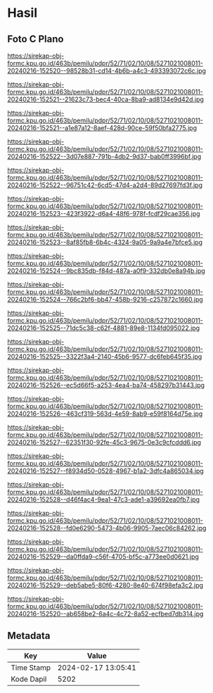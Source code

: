 # Hasil

## Foto C Plano

https://sirekap-obj-formc.kpu.go.id/463b/pemilu/pdpr/52/71/02/10/08/5271021008011-20240216-152520--98528b31-cd14-4b6b-a4c3-493393072c6c.jpg

https://sirekap-obj-formc.kpu.go.id/463b/pemilu/pdpr/52/71/02/10/08/5271021008011-20240216-152521--21623c73-bec4-40ca-8ba9-ad8134e9d42d.jpg

https://sirekap-obj-formc.kpu.go.id/463b/pemilu/pdpr/52/71/02/10/08/5271021008011-20240216-152521--a1e87a12-8aef-428d-90ce-59f50bfa2775.jpg

https://sirekap-obj-formc.kpu.go.id/463b/pemilu/pdpr/52/71/02/10/08/5271021008011-20240216-152522--3d07e887-791b-4db2-9d37-bab0ff3996bf.jpg

https://sirekap-obj-formc.kpu.go.id/463b/pemilu/pdpr/52/71/02/10/08/5271021008011-20240216-152522--96751c42-6cd5-47d4-a2d4-89d27697fd3f.jpg

https://sirekap-obj-formc.kpu.go.id/463b/pemilu/pdpr/52/71/02/10/08/5271021008011-20240216-152523--423f3922-d6a4-48f6-978f-fcdf29cae356.jpg

https://sirekap-obj-formc.kpu.go.id/463b/pemilu/pdpr/52/71/02/10/08/5271021008011-20240216-152523--8af85fb8-6b4c-4324-9a05-9a9a4e7bfce5.jpg

https://sirekap-obj-formc.kpu.go.id/463b/pemilu/pdpr/52/71/02/10/08/5271021008011-20240216-152524--9bc835db-f84d-487a-a0f9-332db0e8a94b.jpg

https://sirekap-obj-formc.kpu.go.id/463b/pemilu/pdpr/52/71/02/10/08/5271021008011-20240216-152524--766c2bf6-bb47-458b-9216-c257872c1660.jpg

https://sirekap-obj-formc.kpu.go.id/463b/pemilu/pdpr/52/71/02/10/08/5271021008011-20240216-152525--71dc5c38-c62f-4881-89e8-1134fd095022.jpg

https://sirekap-obj-formc.kpu.go.id/463b/pemilu/pdpr/52/71/02/10/08/5271021008011-20240216-152525--3322f3a4-2140-45b6-9577-dc6feb645f35.jpg

https://sirekap-obj-formc.kpu.go.id/463b/pemilu/pdpr/52/71/02/10/08/5271021008011-20240216-152526--ec5d66f5-a253-4ea4-ba74-458297b31443.jpg

https://sirekap-obj-formc.kpu.go.id/463b/pemilu/pdpr/52/71/02/10/08/5271021008011-20240216-152526--463cf319-563d-4e59-8ab9-e59f8164d75e.jpg

https://sirekap-obj-formc.kpu.go.id/463b/pemilu/pdpr/52/71/02/10/08/5271021008011-20240216-152527--62351f30-92fe-45c3-9675-0e3c9cfcddd6.jpg

https://sirekap-obj-formc.kpu.go.id/463b/pemilu/pdpr/52/71/02/10/08/5271021008011-20240216-152527--f8934d50-0528-4967-b1a2-3dfc4a865034.jpg

https://sirekap-obj-formc.kpu.go.id/463b/pemilu/pdpr/52/71/02/10/08/5271021008011-20240216-152528--d46f4ac4-9ea1-47c3-ade1-a39692ea0fb7.jpg

https://sirekap-obj-formc.kpu.go.id/463b/pemilu/pdpr/52/71/02/10/08/5271021008011-20240216-152528--fd0e6290-5473-4b06-9905-7aec06c84262.jpg

https://sirekap-obj-formc.kpu.go.id/463b/pemilu/pdpr/52/71/02/10/08/5271021008011-20240216-152529--da0ffda9-c56f-4705-bf5c-a773ee0d0621.jpg

https://sirekap-obj-formc.kpu.go.id/463b/pemilu/pdpr/52/71/02/10/08/5271021008011-20240216-152529--deb5abe5-80f6-4280-8e40-674f98efa3c2.jpg

https://sirekap-obj-formc.kpu.go.id/463b/pemilu/pdpr/52/71/02/10/08/5271021008011-20240216-152520--ab658be2-6a4c-4c72-8a52-ecfbed7db314.jpg


## Metadata

| Key        | Value               |
| ---------- | ------------------- |
| Time Stamp | 2024-02-17 13:05:41 |
| Kode Dapil | 5202                |



